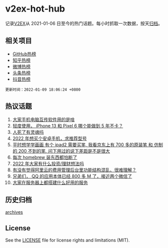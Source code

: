 # v2ex-hot-hub

 记录[V2EX](https://www.v2ex.com/)从 2021-01-06 日至今的热门话题。每小时抓取一次数据，按天[归档](archives)。
 
 ## 相关项目

- [GitHub热榜](https://github.com/snaildev/github-hot-hub)
- [知乎热榜](https://github.com/snaildev/zhihu-hot-hub)
- [微博热榜](https://github.com/snaildev/weibo-hot-hub)
- [头条热榜](https://github.com/snaildev/toutiao-hot-hub)
- [抖音热榜](https://github.com/snaildev/douyin-hot-hub)


 `更新时间：2022-01-09 18:06:24 +0800`

## 热议话题

1. [大家手机电脑互传软件用的是啥](https://www.v2ex.com/t/827044)
1. [轻度使用， iPhone 13 和 Pixel 6 哪个能做到 5 年不卡？](https://www.v2ex.com/t/827030)
1. [人死了有灵魂吗](https://www.v2ex.com/t/827060)
1. [2022 年想买个安卓手机，求推荐型号](https://www.v2ex.com/t/827105)
1. [平时想学学画画 有个 ipad2 需要买笔, 我看京东上有 700 多的原装笔 和 仿制的 200 不到的笔, 问下用过的说下差距是不是很大](https://www.v2ex.com/t/827079)
1. [每次 homebrew 装东西都怕断了](https://www.v2ex.com/t/827088)
1. [2022 年大家有什么投资/理财想法吗](https://www.v2ex.com/t/827038)
1. [有没有觉得阿里云的费用管理后台里功能结构混乱、很难理解？](https://www.v2ex.com/t/827033)
1. [兄弟们， QQ 的应用本体已经 800 多 M 了，接近两个微信了](https://www.v2ex.com/t/827059)
1. [大家在服务器上都搭建什么好用的服务](https://www.v2ex.com/t/827109)

## 历史归档

[archives](archives)

## License

See the [LICENSE](LICENSE) file for license rights and limitations (MIT).
